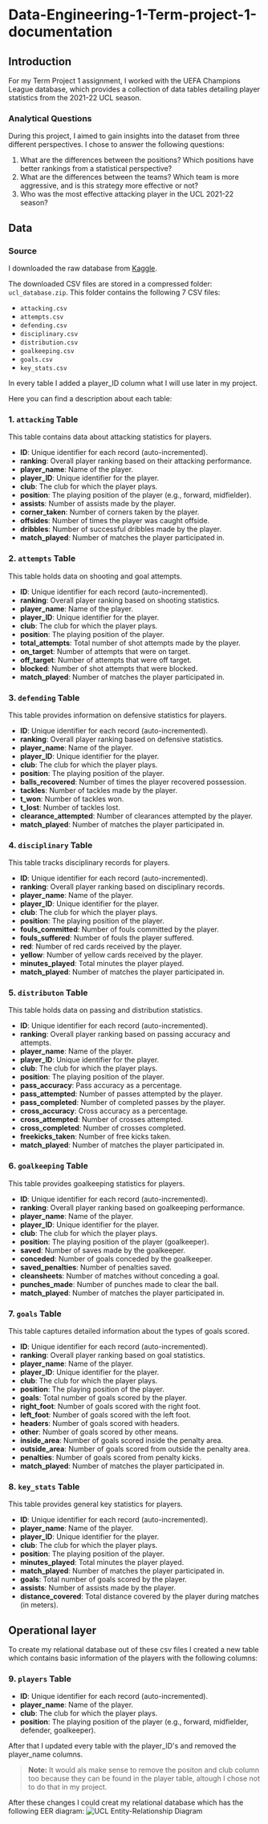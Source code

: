 # Data-Engineering-1-Term-project-1-documentation

## Introduction
For my Term Project 1 assignment, I worked with the UEFA Champions League database, which provides a collection of data tables detailing player statistics from the 2021-22 UCL season.

### Analytical Questions
During this project, I aimed to gain insights into the dataset from three different perspectives. I chose to answer the following questions:

1. What are the differences between the positions? Which positions have better rankings from a statistical perspective?
2. What are the differences between the teams? Which team is more aggressive, and is this strategy more effective or not?
3. Who was the most effective attacking player in the UCL 2021-22 season?

## Data

### Source
I downloaded the raw database from [Kaggle](https://www.kaggle.com/datasets/azminetoushikwasi/ucl-202122-uefa-champions-league).

The downloaded CSV files are stored in a compressed folder: `ucl_database.zip`. This folder contains the following 7 CSV files:

- `attacking.csv`
- `attempts.csv`
- `defending.csv`
- `disciplinary.csv`
- `distribution.csv`
- `goalkeeping.csv`
- `goals.csv`
- `key_stats.csv`

In every table I added a player_ID column what I will use later in my project. 

Here you can find a description about each table:
### 1. `attacking` Table
This table contains data about attacking statistics for players.

- **ID**: Unique identifier for each record (auto-incremented).
- **ranking**: Overall player ranking based on their attacking performance.
- **player_name**: Name of the player.
- **player_ID**: Unique identifier for the player.
- **club**: The club for which the player plays.
- **position**: The playing position of the player (e.g., forward, midfielder).
- **assists**: Number of assists made by the player.
- **corner_taken**: Number of corners taken by the player.
- **offsides**: Number of times the player was caught offside.
- **dribbles**: Number of successful dribbles made by the player.
- **match_played**: Number of matches the player participated in.

### 2. `attempts` Table
This table holds data on shooting and goal attempts.

- **ID**: Unique identifier for each record (auto-incremented).
- **ranking**: Overall player ranking based on shooting statistics.
- **player_name**: Name of the player.
- **player_ID**: Unique identifier for the player.
- **club**: The club for which the player plays.
- **position**: The playing position of the player.
- **total_attempts**: Total number of shot attempts made by the player.
- **on_target**: Number of attempts that were on target.
- **off_target**: Number of attempts that were off target.
- **blocked**: Number of shot attempts that were blocked.
- **match_played**: Number of matches the player participated in.

### 3. `defending` Table
This table provides information on defensive statistics for players.

- **ID**: Unique identifier for each record (auto-incremented).
- **ranking**: Overall player ranking based on defensive statistics.
- **player_name**: Name of the player.
- **player_ID**: Unique identifier for the player.
- **club**: The club for which the player plays.
- **position**: The playing position of the player.
- **balls_recovered**: Number of times the player recovered possession.
- **tackles**: Number of tackles made by the player.
- **t_won**: Number of tackles won.
- **t_lost**: Number of tackles lost.
- **clearance_attempted**: Number of clearances attempted by the player.
- **match_played**: Number of matches the player participated in.

### 4. `disciplinary` Table
This table tracks disciplinary records for players.

- **ID**: Unique identifier for each record (auto-incremented).
- **ranking**: Overall player ranking based on disciplinary records.
- **player_name**: Name of the player.
- **player_ID**: Unique identifier for the player.
- **club**: The club for which the player plays.
- **position**: The playing position of the player.
- **fouls_committed**: Number of fouls committed by the player.
- **fouls_suffered**: Number of fouls the player suffered.
- **red**: Number of red cards received by the player.
- **yellow**: Number of yellow cards received by the player.
- **minutes_played**: Total minutes the player played.
- **match_played**: Number of matches the player participated in.

### 5. `distributon` Table
This table holds data on passing and distribution statistics.

- **ID**: Unique identifier for each record (auto-incremented).
- **ranking**: Overall player ranking based on passing accuracy and attempts.
- **player_name**: Name of the player.
- **player_ID**: Unique identifier for the player.
- **club**: The club for which the player plays.
- **position**: The playing position of the player.
- **pass_accuracy**: Pass accuracy as a percentage.
- **pass_attempted**: Number of passes attempted by the player.
- **pass_completed**: Number of completed passes by the player.
- **cross_accuracy**: Cross accuracy as a percentage.
- **cross_attempted**: Number of crosses attempted.
- **cross_completed**: Number of crosses completed.
- **freekicks_taken**: Number of free kicks taken.
- **match_played**: Number of matches the player participated in.

### 6. `goalkeeping` Table
This table provides goalkeeping statistics for players.

- **ID**: Unique identifier for each record (auto-incremented).
- **ranking**: Overall player ranking based on goalkeeping performance.
- **player_name**: Name of the player.
- **player_ID**: Unique identifier for the player.
- **club**: The club for which the player plays.
- **position**: The playing position of the player (goalkeeper).
- **saved**: Number of saves made by the goalkeeper.
- **conceded**: Number of goals conceded by the goalkeeper.
- **saved_penalties**: Number of penalties saved.
- **cleansheets**: Number of matches without conceding a goal.
- **punches_made**: Number of punches made to clear the ball.
- **match_played**: Number of matches the player participated in.

### 7. `goals` Table
This table captures detailed information about the types of goals scored.

- **ID**: Unique identifier for each record (auto-incremented).
- **ranking**: Overall player ranking based on goal statistics.
- **player_name**: Name of the player.
- **player_ID**: Unique identifier for the player.
- **club**: The club for which the player plays.
- **position**: The playing position of the player.
- **goals**: Total number of goals scored by the player.
- **right_foot**: Number of goals scored with the right foot.
- **left_foot**: Number of goals scored with the left foot.
- **headers**: Number of goals scored with headers.
- **other**: Number of goals scored by other means.
- **inside_area**: Number of goals scored inside the penalty area.
- **outside_area**: Number of goals scored from outside the penalty area.
- **penalties**: Number of goals scored from penalty kicks.
- **match_played**: Number of matches the player participated in.

### 8. `key_stats` Table
This table provides general key statistics for players.

- **ID**: Unique identifier for each record (auto-incremented).
- **player_name**: Name of the player.
- **player_ID**: Unique identifier for the player.
- **club**: The club for which the player plays.
- **position**: The playing position of the player.
- **minutes_played**: Total minutes the player played.
- **match_played**: Number of matches the player participated in.
- **goals**: Total number of goals scored by the player.
- **assists**: Number of assists made by the player.
- **distance_covered**: Total distance covered by the player during matches (in meters).

## Operational layer

To create my relational database out of these csv files I created a new table which contains basic information of the players with the following columns:

### 9. `players` Table

- **ID**: Unique identifier for each record (auto-incremented).
- **player_name**: Name of the player.
- **club**: The club for which the player plays.
- **position**: The playing position of the player (e.g., forward, midfielder, defender, goalkeeper).

After that I updated every table with the player_ID's and removed the player_name columns.

> **Note:** It would als make sense to remove the positon and club column too because they can be found in the player table, altough I chose not to do that in my project.

After these changes I could creat my relational database which has the following EER diagram:
![UCL Entity-Relationship Diagram](UCL_EER.png)

